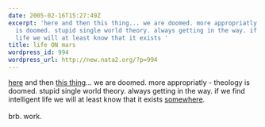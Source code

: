 ```yaml
---
date: 2005-02-16T15:27:49Z
excerpt: 'here and then this thing... we are doomed. more appropriatly - theology
  is doomed. stupid single world theory. always getting in the way. if we find intelligent
  life we will at least know that it exists '
title: life ON mars
wordpress_id: 994
wordpress_url: http://new.nata2.org/?p=994
---
```


<A href="http://www.space.com/scienceastronomy/mars_life_050216.html">here</a> and then <a href="http://www.space.com/imageoftheday/image_of_day_050111.html">this thing</a>... we are doomed. more appropriatly - theology is doomed. stupid single world theory. always getting in the way. if we find intelligent life we will at least know that it exists <a href="http://legis.state.nm.us/Sessions/05%20Regular/bills/senate/SB0291.html">somewhere</a>. <br/><br/>brb. work. 
